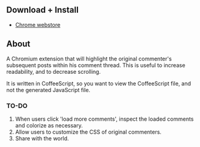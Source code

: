 ## Download + Install
* [Chrome webstore](https://chrome.google.com/webstore/detail/okmjicafhkiamndebiefdjbnnjjnjlkh)

## About

A Chromium extension that will highlight the original commenter's subsequent posts within his comment thread. This is useful to increase readability, and to decrease scrolling.

It is written in CoffeeScript, so you want to view the CoffeeScript file, and not the generated JavaScript file.


### TO-DO

1. When users click 'load more comments', inspect the loaded comments and colorize as necessary.
2. Allow users to customize the CSS of original commenters.
3. Share with the world.
